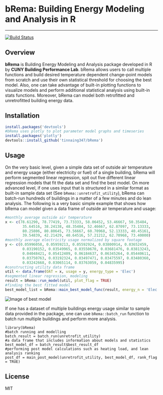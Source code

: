 # bRema: Building Energy Modeling and Analysis in R
---
[![Build Status](https://travis-ci.org/tinnaing347/bRema.svg?branch=master)](https://travis-ci.org/tinnaing347/bRema.svg?branch=master)
## Overview
**bRema** is Building Energy Modeling and Analysis package developed in R by **CUNY Building Performance Lab**. bRema allows users to call multiple functions and build desired temperature dependent change-point models from scratch and use their own statistical threshold for choosing the best model. Also, one can take advantage of built-in plotting functions to visualize models and perform additional statistical analysis using built-in stats functions. Moreover, bRema can model both retrofitted and unretrofitted building energy data.

## Installation

```r
install.packages('devtools')
#bRema uses plotly to plot parameter model graphs and timeseries
install.packages('plotly')
devtools::install_github('tinnaing347/bRema')
```
## Usage
On the very basic level, given a simple data set of outside air temperature and energy usage (either electricity or fuel) of a single building, bRema will perform segmented linear regression, spit out five different linear regression models that fit the data set and find the best model. On more advanced level, if one uses input that is structured in a similar format as built-in sample data set (See `bRema::unretrofit_utility`), bRema can batch-run hundreds of buildings in a matter of a few minutes and do lean analysis. The following is a very basic simple example that shows how bRema can model given a data frame of outside air temperature and usage:

```r
#monthly average outside air temperature
x <- c(78.61290, 78.77419, 73.73333, 58.06452, 53.46667, 50.35484,
        35.64516, 38.24138, 48.35484, 52.46667, 62.87097, 73.13333,
        80.25806, 80.80645, 73.56667, 60.70968, 52.13333, 40.45161,
        39.54839, 42.21429, 40.64516, 57.21212, 62.70968, 73.40000)
#monthly average electricity usage normalized by square footage
y <- c(0.05996058, 0.05959213, 0.05592924, 0.03800914, 0.03652459,
        0.03190152, 0.03549965, 0.03550670, 0.03681476, 0.03813243,
        0.04048421, 0.05412409, 0.06184637, 0.06345264, 0.05440611,
        0.03750763, 0.03192324, 0.03497471, 0.03475597, 0.03480360,
        0.03242668, 0.03065114, 0.03763059, 0.04835995)
#constructing utility data frame
util <- data.frame(OAT = x, usage = y, energy_type = 'Elec')
#segmented linear regression, modeling
result = bRema::run_model(util, plot_flag = TRUE)
#finding the best fitted model
best_model_list = bRema::main_best_model_func(result, energy_n = 'Elec')
```
![Image of best model](https://github.com/tinnaing347/bRema/blob/master/man/figures/readme_example_plot_1.png)

If one has a dataset of multiple buildings energy usage similar to sample data provided in the package, one can use `bRema::batch_run` function to  batch run multiple buildings and perform more analysis.
```
library(bRema)
#batch running and modelling
batch_result = batch_run(unretrofit_utility)
#a data frame that includes information about models and statistics
best_model_df = batch_result$best_result_df
#performing post model calculations such as heating load, and lean analysis ranking 
post_df = main_post_model(unretrofit_utility, best_model_df, rank_flag = TRUE)
```
License
----
MIT
